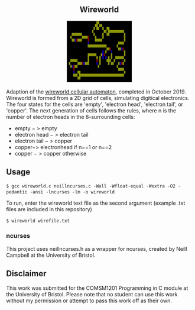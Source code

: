 <h2 align="center"> Wireworld </h2>
<p align="center"><img src="example.gif"width=35%></p>

Adaption of the [wireworld cellular automaton](https://en.wikipedia.org/wiki/Wireworld), completed in October 2019. Wireworld is formed from a 2D grid of cells, simulating digitical electronics. The four states for the cells are 'empty', 'electron head', 'electron tail', or 'copper'. The next generation of cells follows the rules, where n is the number of electron heads in the 8-surrounding cells: 
* empty − > empty
* electron head − > electron tail
* electron tail − > copper
* copper−> electronhead if n==1 or n==2 
* copper − > copper otherwise



## Usage
```
$ gcc wireworld.c neillncurses.c -Wall -Wfloat-equal -Wextra -O2 -pedantic -ansi -lncurses -lm -o wireworld
```
To run, enter the wireworld text file as the second argument (example .txt files are included in this repository)
```
$ wireworld wirefile.txt
```

### ncurses
This project uses neillncurses.h as a wrapper for ncurses, created by Neill Campbell at the University of Bristol. 

## Disclaimer
This work was submitted for the COMSM1201 Programming in C module at the University of Bristol. Please note that no student can use this work without my permission or attempt to pass this work off as their own. 
